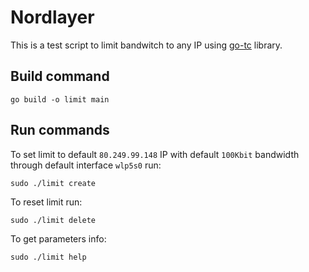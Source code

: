 # Nordlayer

This is a test script to limit bandwitch to any IP using [go-tc](https://github.com/florianl/go-tc) library.

## Build command

```
go build -o limit main
```

## Run commands

To set limit to default `80.249.99.148` IP with default `100Kbit` bandwidth through default interface `wlp5s0` run: 
```
sudo ./limit create
```

To reset limit run:
```
sudo ./limit delete
```

To get parameters info:
```
sudo ./limit help
```
